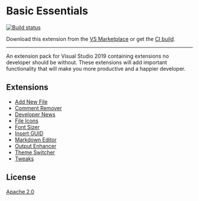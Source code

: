 # Basic Essentials

[![Build status](https://ci.appveyor.com/api/projects/status/5lt8lmrrkipb7r18?svg=true)](https://ci.appveyor.com/project/madskristensen/basicessentials)

Download this extension from the [VS Marketplace](https://marketplace.visualstudio.com/items?itemName=MadsKristensen.BasicEssentials)
or get the [CI build](https://www.vsixgallery.com/extension/046d9eae-a595-4033-9a0d-209e3f01b90d/).

---------------------------------------

An extension pack for Visual Studio 2019 containing extensions no developer should be without. These extensions will add important functionality that will make you more productive and a happier developer.

## Extensions

- [Add New File](https://marketplace.visualstudio.com/items?itemName=MadsKristensen.AddNewFile)
- [Comment Remover](https://marketplace.visualstudio.com/items?itemName=MadsKristensen.CommentRemover)
- [Developer News](https://marketplace.visualstudio.com/items?itemName=MadsKristensen.DeveloperNews)
- [File Icons](https://marketplace.visualstudio.com/items?itemName=MadsKristensen.FileIcons)
- [Font Sizer](https://marketplace.visualstudio.com/items?itemName=MadsKristensen.FontSizer2)
- [Insert GUID](https://marketplace.visualstudio.com/items?itemName=MadsKristensen.insertguid)
- [Markdown Editor](https://marketplace.visualstudio.com/items?itemName=MadsKristensen.MarkdownEditor)
- [Output Enhancer](https://marketplace.visualstudio.com/items?itemName=NikolayBalakin.Outputenhancer)
- [Theme Switcher](https://marketplace.visualstudio.com/items?itemName=MadsKristensen.ThemeSwitcher)
- [Tweaks](https://marketplace.visualstudio.com/items?itemName=MadsKristensen.Tweaks)

## License
[Apache 2.0](LICENSE)